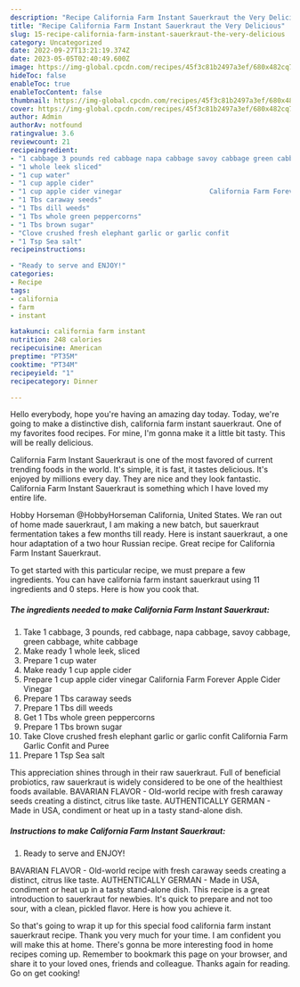 ```yaml
---
description: "Recipe California Farm Instant Sauerkraut the Very Delicious"
title: "Recipe California Farm Instant Sauerkraut the Very Delicious"
slug: 15-recipe-california-farm-instant-sauerkraut-the-very-delicious
category: Uncategorized
date: 2022-09-27T13:21:19.374Z
date: 2023-05-05T02:40:49.600Z
image: https://img-global.cpcdn.com/recipes/45f3c81b2497a3ef/680x482cq70/california-farm-instant-sauerkraut-recipe-main-photo.jpg
hideToc: false
enableToc: true
enableTocContent: false
thumbnail: https://img-global.cpcdn.com/recipes/45f3c81b2497a3ef/680x482cq70/california-farm-instant-sauerkraut-recipe-main-photo.jpg
cover: https://img-global.cpcdn.com/recipes/45f3c81b2497a3ef/680x482cq70/california-farm-instant-sauerkraut-recipe-main-photo.jpg
author: Admin
authorAv: notfound
ratingvalue: 3.6
reviewcount: 21
recipeingredient:
- "1 cabbage 3 pounds red cabbage napa cabbage savoy cabbage green cabbage white cabbage"
- "1 whole leek sliced"
- "1 cup water"
- "1 cup apple cider"
- "1 cup apple cider vinegar                      California Farm Forever Apple Cider Vinegar"
- "1 Tbs caraway seeds"
- "1 Tbs dill weeds"
- "1 Tbs whole green peppercorns"
- "1 Tbs brown sugar"
- "Clove crushed fresh elephant garlic or garlic confit                      California Farm Garlic Confit and Puree"
- "1 Tsp Sea salt"
recipeinstructions:

- "Ready to serve and ENJOY!"
categories:
- Recipe
tags:
- california
- farm
- instant

katakunci: california farm instant 
nutrition: 248 calories
recipecuisine: American
preptime: "PT35M"
cooktime: "PT34M"
recipeyield: "1"
recipecategory: Dinner

---
```



Hello everybody, hope you're having an amazing day today. Today, we're going to make a distinctive dish, california farm instant sauerkraut. One of my favorites food recipes. For mine, I'm gonna make it a little bit tasty. This will be really delicious.

California Farm Instant Sauerkraut is one of the most favored of current trending foods in the world. It's simple, it is fast, it tastes delicious. It's enjoyed by millions every day. They are nice and they look fantastic. California Farm Instant Sauerkraut is something which I have loved my entire life.

Hobby Horseman @HobbyHorseman California, United States. We ran out of home made sauerkraut, I am making a new batch, but sauerkraut fermentation takes a few months till ready. Here is instant sauerkraut, a one hour adaptation of a two hour Russian recipe. Great recipe for California Farm Instant Sauerkraut.


To get started with this particular recipe, we must prepare a few ingredients. You can have california farm instant sauerkraut using 11 ingredients and 0 steps. Here is how you cook that.

<!--inarticleads1-->

##### The ingredients needed to make California Farm Instant Sauerkraut:

1. Take 1 cabbage, 3 pounds, red cabbage, napa cabbage, savoy cabbage, green cabbage, white cabbage
1. Make ready 1 whole leek, sliced
1. Prepare 1 cup water
1. Make ready 1 cup apple cider
1. Prepare 1 cup apple cider vinegar                      California Farm Forever Apple Cider Vinegar
1. Prepare 1 Tbs caraway seeds
1. Prepare 1 Tbs dill weeds
1. Get 1 Tbs whole green peppercorns
1. Prepare 1 Tbs brown sugar
1. Take Clove crushed fresh elephant garlic or garlic confit                      California Farm Garlic Confit and Puree
1. Prepare 1 Tsp Sea salt


This appreciation shines through in their raw sauerkraut. Full of beneficial probiotics, raw sauerkraut is widely considered to be one of the healthiest foods available. BAVARIAN FLAVOR - Old-world recipe with fresh caraway seeds creating a distinct, citrus like taste. AUTHENTICALLY GERMAN - Made in USA, condiment or heat up in a tasty stand-alone dish. 

<!--inarticleads2-->

##### Instructions to make California Farm Instant Sauerkraut:


1. Ready to serve and ENJOY!

BAVARIAN FLAVOR - Old-world recipe with fresh caraway seeds creating a distinct, citrus like taste. AUTHENTICALLY GERMAN - Made in USA, condiment or heat up in a tasty stand-alone dish. This recipe is a great introduction to sauerkraut for newbies. It&#39;s quick to prepare and not too sour, with a clean, pickled flavor. Here is how you achieve it. 

So that's going to wrap it up for this special food california farm instant sauerkraut recipe. Thank you very much for your time. I am confident you will make this at home. There's gonna be more interesting food in home recipes coming up. Remember to bookmark this page on your browser, and share it to your loved ones, friends and colleague. Thanks again for reading. Go on get cooking!

